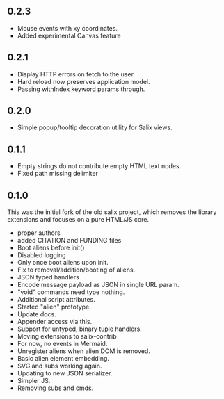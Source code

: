 
## 0.2.3

* Mouse events with xy coordinates.
* Added experimental Canvas feature

## 0.2.1

* Display HTTP errors on fetch to the user.
* Hard reload now preserves application model.
* Passing withIndex keyword params through.

## 0.2.0

* Simple popup/tooltip decoration utility for Salix views.

## 0.1.1

* Empty strings do not contribute empty HTML text nodes.
* Fixed path missing delimiter

## 0.1.0

This was the initial fork of the old salix project, which removes
the library extensions and focuses on a pure HTML/JS core.

* proper authors
* added CITATION and FUNDING files
* Boot aliens before init()
* Disabled logging
* Only once boot aliens upon init.
* Fix to removal/addition/booting of aliens.
* JSON typed handlers
* Encode message payload as JSON in single URL param.
* "void" commands need type nothing.
* Additional script attributes.
* Started "alien" prototype.
* Update docs.
* Appender access via this.
* Support for untyped, binary tuple handlers.
* Moving extensions to salix-contrib
* For now, no events in Mermaid.
* Unregister aliens when alien DOM is removed.
* Basic alien element embedding.
* SVG and subs working again.
* Updating to new JSON serializer.
* Simpler JS.
* Removing subs and cmds.

